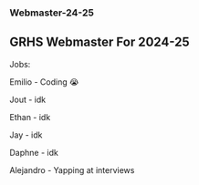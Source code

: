 ### Webmaster-24-25

## GRHS Webmaster For 2024-25

Jobs:

Emilio - Coding :sob:

Jout - idk

Ethan - idk

Jay - idk

Daphne - idk

Alejandro - Yapping at interviews
